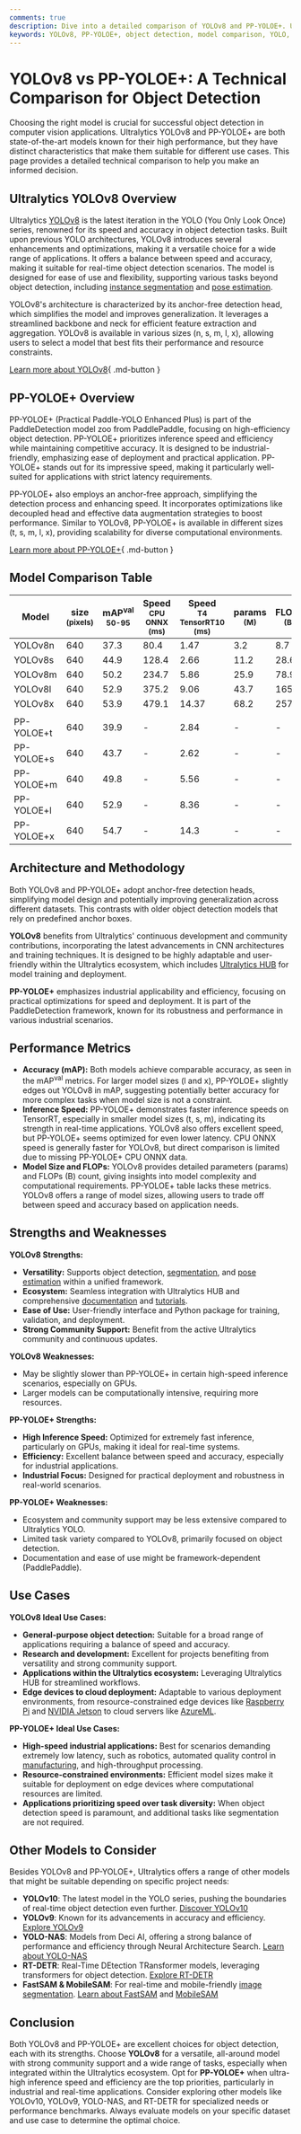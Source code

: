 ```yaml
---
comments: true
description: Dive into a detailed comparison of YOLOv8 and PP-YOLOE+. Understand their strengths, speeds, and accuracy to choose the ideal model for object detection.
keywords: YOLOv8, PP-YOLOE+, object detection, model comparison, YOLO, Ultralytics, PaddleDetection, real-time inference, machine learning, computer vision
---
```


# YOLOv8 vs PP-YOLOE+: A Technical Comparison for Object Detection

Choosing the right model is crucial for successful object detection in computer vision applications. Ultralytics YOLOv8 and PP-YOLOE+ are both state-of-the-art models known for their high performance, but they have distinct characteristics that make them suitable for different use cases. This page provides a detailed technical comparison to help you make an informed decision.

<script async src="https://cdn.jsdelivr.net/npm/chart.js@3.9.1/dist/chart.min.js"></script>
<script defer src="../../javascript/benchmark.js"></script>

<canvas id="modelComparisonChart" width="1024" height="400" active-models='["YOLOv8", "PP-YOLOE+"]'></canvas>

## Ultralytics YOLOv8 Overview

Ultralytics [YOLOv8](https://docs.ultralytics.com/models/yolov8/) is the latest iteration in the YOLO (You Only Look Once) series, renowned for its speed and accuracy in object detection tasks. Built upon previous YOLO architectures, YOLOv8 introduces several enhancements and optimizations, making it a versatile choice for a wide range of applications. It offers a balance between speed and accuracy, making it suitable for real-time object detection scenarios. The model is designed for ease of use and flexibility, supporting various tasks beyond object detection, including [instance segmentation](https://www.ultralytics.com/glossary/instance-segmentation) and [pose estimation](https://docs.ultralytics.com/tasks/pose/).

YOLOv8's architecture is characterized by its anchor-free detection head, which simplifies the model and improves generalization. It leverages a streamlined backbone and neck for efficient feature extraction and aggregation. YOLOv8 is available in various sizes (n, s, m, l, x), allowing users to select a model that best fits their performance and resource constraints.

[Learn more about YOLOv8](https://docs.ultralytics.com/models/yolov8/){ .md-button }

## PP-YOLOE+ Overview

PP-YOLOE+ (Practical Paddle-YOLO Enhanced Plus) is part of the PaddleDetection model zoo from PaddlePaddle, focusing on high-efficiency object detection. PP-YOLOE+ prioritizes inference speed and efficiency while maintaining competitive accuracy. It is designed to be industrial-friendly, emphasizing ease of deployment and practical application. PP-YOLOE+ stands out for its impressive speed, making it particularly well-suited for applications with strict latency requirements.

PP-YOLOE+ also employs an anchor-free approach, simplifying the detection process and enhancing speed. It incorporates optimizations like decoupled head and effective data augmentation strategies to boost performance. Similar to YOLOv8, PP-YOLOE+ is available in different sizes (t, s, m, l, x), providing scalability for diverse computational environments.

[Learn more about PP-YOLOE+](https://docs.ultralytics.com/tasks/detect/){ .md-button }

## Model Comparison Table

| Model      | size<br><sup>(pixels) | mAP<sup>val<br>50-95 | Speed<br><sup>CPU ONNX<br>(ms) | Speed<br><sup>T4 TensorRT10<br>(ms) | params<br><sup>(M) | FLOPs<br><sup>(B) |
| ---------- | --------------------- | -------------------- | ------------------------------ | ----------------------------------- | ------------------ | ----------------- |
| YOLOv8n    | 640                   | 37.3                 | 80.4                           | 1.47                                | 3.2                | 8.7               |
| YOLOv8s    | 640                   | 44.9                 | 128.4                          | 2.66                                | 11.2               | 28.6              |
| YOLOv8m    | 640                   | 50.2                 | 234.7                          | 5.86                                | 25.9               | 78.9              |
| YOLOv8l    | 640                   | 52.9                 | 375.2                          | 9.06                                | 43.7               | 165.2             |
| YOLOv8x    | 640                   | 53.9                 | 479.1                          | 14.37                               | 68.2               | 257.8             |
|            |                       |                      |                                |                                     |                    |                   |
| PP-YOLOE+t | 640                   | 39.9                 | -                              | 2.84                                | -                  | -                 |
| PP-YOLOE+s | 640                   | 43.7                 | -                              | 2.62                                | -                  | -                 |
| PP-YOLOE+m | 640                   | 49.8                 | -                              | 5.56                                | -                  | -                 |
| PP-YOLOE+l | 640                   | 52.9                 | -                              | 8.36                                | -                  | -                 |
| PP-YOLOE+x | 640                   | 54.7                 | -                              | 14.3                                | -                  | -                 |

## Architecture and Methodology

Both YOLOv8 and PP-YOLOE+ adopt anchor-free detection heads, simplifying model design and potentially improving generalization across different datasets. This contrasts with older object detection models that rely on predefined anchor boxes.

**YOLOv8** benefits from Ultralytics' continuous development and community contributions, incorporating the latest advancements in CNN architectures and training techniques. It is designed to be highly adaptable and user-friendly within the Ultralytics ecosystem, which includes [Ultralytics HUB](https://www.ultralytics.com/hub) for model training and deployment.

**PP-YOLOE+** emphasizes industrial applicability and efficiency, focusing on practical optimizations for speed and deployment. It is part of the PaddleDetection framework, known for its robustness and performance in various industrial scenarios.

## Performance Metrics

- **Accuracy (mAP):** Both models achieve comparable accuracy, as seen in the mAP<sup>val</sup> metrics. For larger model sizes (l and x), PP-YOLOE+ slightly edges out YOLOv8 in mAP, suggesting potentially better accuracy for more complex tasks when model size is not a constraint.
- **Inference Speed:** PP-YOLOE+ demonstrates faster inference speeds on TensorRT, especially in smaller model sizes (t, s, m), indicating its strength in real-time applications. YOLOv8 also offers excellent speed, but PP-YOLOE+ seems optimized for even lower latency. CPU ONNX speed is generally faster for YOLOv8, but direct comparison is limited due to missing PP-YOLOE+ CPU ONNX data.
- **Model Size and FLOPs:** YOLOv8 provides detailed parameters (params) and FLOPs (B) count, giving insights into model complexity and computational requirements. PP-YOLOE+ table lacks these metrics. YOLOv8 offers a range of model sizes, allowing users to trade off between speed and accuracy based on application needs.

## Strengths and Weaknesses

**YOLOv8 Strengths:**

- **Versatility:** Supports object detection, [segmentation](https://docs.ultralytics.com/tasks/segment/), and [pose estimation](https://docs.ultralytics.com/tasks/pose/) within a unified framework.
- **Ecosystem:** Seamless integration with Ultralytics HUB and comprehensive [documentation](https://docs.ultralytics.com/guides/) and [tutorials](https://docs.ultralytics.com/guides/).
- **Ease of Use:** User-friendly interface and Python package for training, validation, and deployment.
- **Strong Community Support:** Benefit from the active Ultralytics community and continuous updates.

**YOLOv8 Weaknesses:**

- May be slightly slower than PP-YOLOE+ in certain high-speed inference scenarios, especially on GPUs.
- Larger models can be computationally intensive, requiring more resources.

**PP-YOLOE+ Strengths:**

- **High Inference Speed:** Optimized for extremely fast inference, particularly on GPUs, making it ideal for real-time systems.
- **Efficiency:** Excellent balance between speed and accuracy, especially for industrial applications.
- **Industrial Focus:** Designed for practical deployment and robustness in real-world scenarios.

**PP-YOLOE+ Weaknesses:**

- Ecosystem and community support may be less extensive compared to Ultralytics YOLO.
- Limited task variety compared to YOLOv8, primarily focused on object detection.
- Documentation and ease of use might be framework-dependent (PaddlePaddle).

## Use Cases

**YOLOv8 Ideal Use Cases:**

- **General-purpose object detection:** Suitable for a broad range of applications requiring a balance of speed and accuracy.
- **Research and development:** Excellent for projects benefiting from versatility and strong community support.
- **Applications within the Ultralytics ecosystem:** Leveraging Ultralytics HUB for streamlined workflows.
- **Edge devices to cloud deployment:** Adaptable to various deployment environments, from resource-constrained edge devices like [Raspberry Pi](https://docs.ultralytics.com/guides/raspberry-pi/) and [NVIDIA Jetson](https://docs.ultralytics.com/guides/nvidia-jetson/) to cloud servers like [AzureML](https://docs.ultralytics.com/guides/azureml-quickstart/).

**PP-YOLOE+ Ideal Use Cases:**

- **High-speed industrial applications:** Best for scenarios demanding extremely low latency, such as robotics, automated quality control in [manufacturing](https://www.ultralytics.com/solutions/ai-in-manufacturing), and high-throughput processing.
- **Resource-constrained environments:** Efficient model sizes make it suitable for deployment on edge devices where computational resources are limited.
- **Applications prioritizing speed over task diversity:** When object detection speed is paramount, and additional tasks like segmentation are not required.

## Other Models to Consider

Besides YOLOv8 and PP-YOLOE+, Ultralytics offers a range of other models that might be suitable depending on specific project needs:

- **YOLOv10**: The latest model in the YOLO series, pushing the boundaries of real-time object detection even further. [Discover YOLOv10](https://docs.ultralytics.com/models/yolov10/)
- **YOLOv9**: Known for its advancements in accuracy and efficiency. [Explore YOLOv9](https://docs.ultralytics.com/models/yolov9/)
- **YOLO-NAS**: Models from Deci AI, offering a strong balance of performance and efficiency through Neural Architecture Search. [Learn about YOLO-NAS](https://docs.ultralytics.com/models/yolo-nas/)
- **RT-DETR**: Real-Time DEtection TRansformer models, leveraging transformers for object detection. [Explore RT-DETR](https://docs.ultralytics.com/models/rtdetr/)
- **FastSAM & MobileSAM**: For real-time and mobile-friendly [image segmentation](https://www.ultralytics.com/glossary/image-segmentation). [Learn about FastSAM](https://docs.ultralytics.com/models/fast-sam/) and [MobileSAM](https://docs.ultralytics.com/models/mobile-sam/)

## Conclusion

Both YOLOv8 and PP-YOLOE+ are excellent choices for object detection, each with its strengths. Choose **YOLOv8** for a versatile, all-around model with strong community support and a wide range of tasks, especially when integrated within the Ultralytics ecosystem. Opt for **PP-YOLOE+** when ultra-high inference speed and efficiency are the top priorities, particularly in industrial and real-time applications. Consider exploring other models like YOLOv10, YOLOv9, YOLO-NAS, and RT-DETR for specialized needs or performance benchmarks. Always evaluate models on your specific dataset and use case to determine the optimal choice.